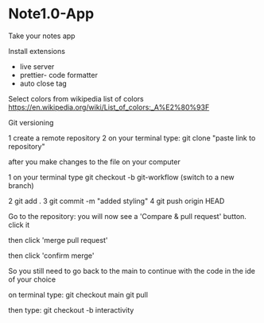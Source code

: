 # Note1.0-App
Take your notes app

Install extensions

* live server
* prettier- code formatter
* auto close tag

Select colors from wikipedia list of colors
https://en.wikipedia.org/wiki/List_of_colors:_A%E2%80%93F

Git versioning

1 create a remote repository
2 on your terminal type:
 git clone "paste link to repository"

after you make changes to the file on your computer

1 on your terminal type
 git checkout -b git-workflow (switch to a new branch)

2 git add .
3 git commit -m "added styling"
4 git push origin HEAD

Go to the repository:
you will now see a 'Compare & pull request' button. click it

then click 'merge pull request'

then click 'confirm merge'

So you still need to go back to the main to continue with the code in the ide of your choice

on terminal type:
git checkout main
git pull

then type:
git checkout -b interactivity
